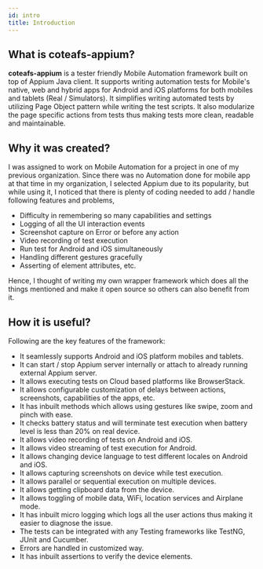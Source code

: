 ```yaml
---
id: intro
title: Introduction
---
```


## What is coteafs-appium?

**coteafs-appium** is a tester friendly Mobile Automation framework built on top of Appium Java client. It supports writing automation tests for Mobile's native, web and hybrid apps for Android and iOS platforms for both mobiles and tablets (Real / Simulators). It simplifies writing automated tests by utilizing Page Object pattern while writing the test scripts. It also modularize the page specific actions from tests thus making tests more clean, readable and maintainable.

## Why it was created?

I was assigned to work on Mobile Automation for a project in one of my previous organization. Since there was no Automation done for mobile app at that time in my organization, I selected Appium due to its popularity, but while using it, I noticed that there is plenty of coding needed to add / handle following features and problems,

- Difficulty in remembering so many capabilities and settings
- Logging of all the UI interaction events
- Screenshot capture on Error or before any action
- Video recording of test execution
- Run test for Android and iOS simultaneously
- Handling different gestures gracefully
- Asserting of element attributes, etc.

Hence, I thought of writing my own wrapper framework which does all the things mentioned and make it open source so others can also benefit from it.

## How it is useful?

Following are the key features of the framework:

- It seamlessly supports Android and iOS platform mobiles and tablets.
- It can start / stop Appium server internally or attach to already running external Appium server.
- It allows executing tests on Cloud based platforms like BrowserStack.
- It allows configurable customization of delays between actions, screenshots, capabilities of the apps, etc.
- It has inbuilt methods which allows using gestures like swipe, zoom and pinch with ease.
- It checks battery status and will terminate test execution when battery level is less than 20% on real device.
- It allows video recording of tests on Android and iOS.
- It allows video streaming of test execution for Android.
- It allows changing device language to test different locales on Android and iOS.
- It allows capturing screenshots on device while test execution.
- It allows parallel or sequential execution on multiple devices.
- It allows getting clipboard data from the device.
- It allows toggling of mobile data, WiFi, location services and Airplane mode.
- It has inbuilt micro logging which logs all the user actions thus making it easier to diagnose the issue.
- The tests can be integrated with any Testing frameworks like TestNG, JUnit and Cucumber.
- Errors are handled in customized way.
- It has inbuilt assertions to verify the device elements.
